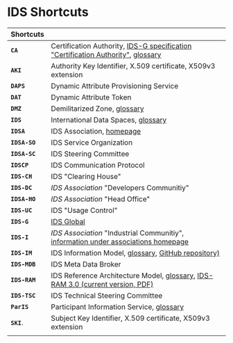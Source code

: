 # IDS Shortcuts

|**Shortcuts**||
|:---|:---|
|**`CA`**       | Certification Authority, [IDS-G specification "Certification Authority"](../core/CA/README.md), [glossary](../glossary/README.md#certification-authority)
|**`AKI`**      | Authority Key Identifier, X.509 certificate, X509v3 extension
|**`DAPS`**     | Dynamic Attribute Provisioning Service
|**`DAT`**      | Dynamic Attribute Token
|**`DMZ`**      | Demilitarized Zone, [glossary](../glossary/README.md#demilitarized-zone)
|**`IDS`**      | International Data Spaces, [glossary](../glossary/README.md#international-data-spaces)
|**`IDSA`**     | IDS Association, [homepage](https://www.internationaldataspaces.org/)
|**`IDSA-SO`**  | IDS Service Organization
|**`IDSA-SC`**  | IDS Steering Committee
|**`IDSCP`**    | IDS Communication Protocol
|**`IDS-CH`**   | IDS "Clearing House"
|**`IDS-DC`**   | *IDS Association* "Developers Communitiy"
|**`IDSA-HO`**  | *IDS Association* "Head Office"
|**`IDS-UC`**   | IDS "Usage Control"
|**`IDS-G`**    | [IDS Global](../README.md)
|**`IDS-I`**    | *IDS Association* "Industrial Communitiy", [information under associations homepage](https://www.internationaldataspaces.org/idsa-industrial-community/)
|**`IDS-IM`**   | IDS Information Model, [glossary](../glossary/README.md#ids-information-model), [GitHub repository)](https://github.com/International-Data-Spaces-Association/InformationModel)
|**`IDS-MDB`**  | IDS Meta Data Broker
|**`IDS-RAM`**  | IDS Reference Architecture Model, [glossary](../glossary/README.md#ids-reference-architecture-model), [IDS-RAM 3.0 (current version, PDF)](https://www.internationaldataspaces.org/wp-content/uploads/2019/03/IDS-Reference-Architecture-Model-3.0.pdf)
|**`IDS-TSC`**  | IDS Technical Steering Committee
|**`ParIS`**    | Participant Information Service, [glossary](../glossary/README.md#participant-information-service)
|**`SKI`**.     | Subject Key Identifier, X.509 certificate, X509v3 extension
|||
